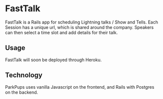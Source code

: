 # FastTalk

FastTalk is a Rails app for scheduling Lightning talks / Show and Tells. Each Session has a unique url, which is shared around the company. Speakers can then select a time slot and add details for their talk. 

## Usage

FastTalk will soon be deployed through Heroku. 

## Technology

ParkPups uses vanilla Javascript on the frontend, and Rails with Postgres on the backend.
